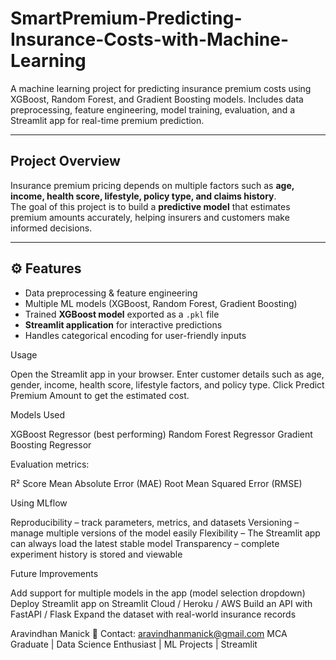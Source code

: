 # SmartPremium-Predicting-Insurance-Costs-with-Machine-Learning
A machine learning project for predicting insurance premium costs using XGBoost, Random Forest, and Gradient Boosting models. Includes data preprocessing, feature engineering, model training, evaluation, and a Streamlit app for real-time premium prediction.

---

## Project Overview
Insurance premium pricing depends on multiple factors such as **age, income, health score, lifestyle, policy type, and claims history**.  
The goal of this project is to build a **predictive model** that estimates premium amounts accurately, helping insurers and customers make informed decisions.

---

## ⚙️ Features
- Data preprocessing & feature engineering
- Multiple ML models (XGBoost, Random Forest, Gradient Boosting)
- Trained **XGBoost model** exported as a `.pkl` file
- **Streamlit application** for interactive predictions
- Handles categorical encoding for user-friendly inputs

Usage

Open the Streamlit app in your browser.
Enter customer details such as age, gender, income, health score, lifestyle factors, and policy type.
Click Predict Premium Amount to get the estimated cost.

Models Used

XGBoost Regressor (best performing)
Random Forest Regressor
Gradient Boosting Regressor

Evaluation metrics:

R² Score
Mean Absolute Error (MAE)
Root Mean Squared Error (RMSE)

Using MLflow

Reproducibility – track parameters, metrics, and datasets
Versioning – manage multiple versions of the model easily
Flexibility – The Streamlit app can always load the latest stable model
Transparency – complete experiment history is stored and viewable

Future Improvements

Add support for multiple models in the app (model selection dropdown)
Deploy Streamlit app on Streamlit Cloud / Heroku / AWS
Build an API with FastAPI / Flask
Expand the dataset with real-world insurance records

Aravindhan Manick
📧 Contact: aravindhanmanick@gmail.com
MCA Graduate | Data Science Enthusiast | ML Projects | Streamlit
